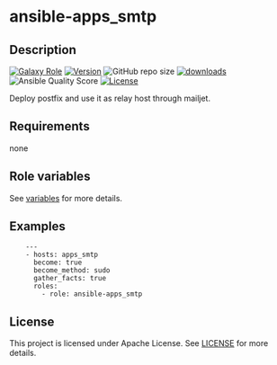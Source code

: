 # ansible-apps_smtp

## Description

[![Galaxy Role](https://img.shields.io/badge/galaxy-apps_smtp-purple?style=flat)](https://galaxy.ansible.com/lotusnoir/apps_smtp)
[![Version](https://img.shields.io/github/release/lotusnoir/ansible-apps_smtp.svg)](https://github.com/lotusnoir/ansible-apps_smtp/releases/latest)
![GitHub repo size](https://img.shields.io/github/repo-size/lotusnoir/ansible-apps_smtp?color=orange&style=flat)
[![downloads](https://img.shields.io/ansible/role/d/)](https://galaxy.ansible.com/lotusnoir/apps_smtp)
![Ansible Quality Score](https://img.shields.io/ansible/quality/)
[![License](https://img.shields.io/badge/license-Apache--2.0-brightgreen?style=flat)](https://opensource.org/licenses/Apache-2.0)

Deploy postfix and use it as relay host through mailjet.

## Requirements

none

## Role variables

See [variables](/defaults/main.yml) for more details.

## Examples

        ---
        - hosts: apps_smtp
          become: true
          become_method: sudo
          gather_facts: true
          roles:
            - role: ansible-apps_smtp


## License

This project is licensed under Apache License. See [LICENSE](/LICENSE) for more details.

